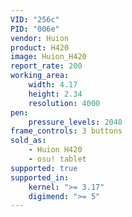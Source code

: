```yaml
---
VID: "256c"
PID: "006e"
vendor: Huion
product: H420
image: Huion_H420
report_rate: 200
working_area:
    width: 4.17
    height: 2.34
    resolution: 4000
pen:
    pressure_levels: 2048
frame_controls: 3 buttons
sold_as:
    - Huion H420
    - osu! tablet
supported: true
supported_in:
    kernel: ">= 3.17"
    digimend: ">= 5"
---
```

